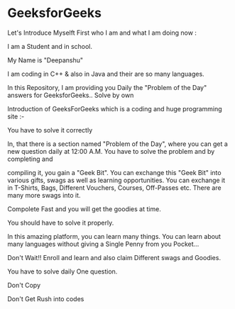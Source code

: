 # GeeksforGeeks



Let's Introduce Myselft First who I am and what I am doing now :

I am a Student  and in school. 


My Name is "Deepanshu"

I am coding in C++  & also in Java and their are so many languages.

In this Repository, I am providing you Daily the "Problem of the Day" answers for GeeksforGeeks.. Solve by own

Introduction of GeeksForGeeks which is a coding  and huge programming site :- 

You have to solve it correctly    


In, that there is a section named "Problem of the Day", where you can get a new question daily at 12:00 A.M. You have to solve the problem and by completing and 

compiling it, you gain a "Geek Bit". You can exchange this "Geek Bit" into various gifts, swags as well as learning opportunities. You can exchange it in T-Shirts, Bags, Different Vouchers, Courses, Off-Passes etc. There are many more swags into it. 

Compolete Fast and you will get the goodies at time.

You should have to solve it properly.

In this amazing platform, you can learn many things. You can learn about many languages without giving a Single Penny from you Pocket...

Don't Wait!! Enroll and learn and also claim Different swags and Goodies.

You have to solve daily One question. 

Don't Copy 

Don't Get Rush into codes   



